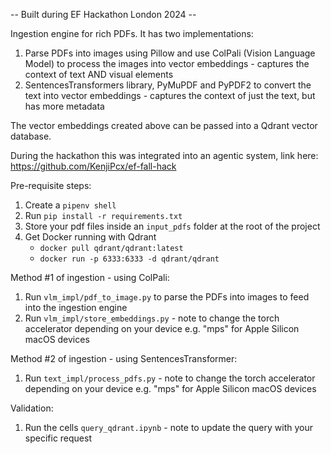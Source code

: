 -- Built during EF Hackathon London 2024 --

Ingestion engine for rich PDFs. It has two implementations:
1. Parse PDFs into images using Pillow and use ColPali (Vision Language Model) to process the images into vector embeddings - captures the context of text AND visual elements
2. SentencesTransformers library, PyMuPDF and PyPDF2 to convert the text into vector embeddings - captures the context of just the text, but has more metadata

The vector embeddings created above can be passed into a Qdrant vector database. 

During the hackathon this was integrated into an agentic system, link here: https://github.com/KenjiPcx/ef-fall-hack

Pre-requisite steps:
1. Create a `pipenv shell`
2. Run `pip install -r requirements.txt`
3. Store your pdf files inside an `input_pdfs` folder at the root of the project
4. Get Docker running with Qdrant
    - `docker pull qdrant/qdrant:latest`
    - `docker run -p 6333:6333 -d qdrant/qdrant`

Method #1 of ingestion - using ColPali:
1. Run `vlm_impl/pdf_to_image.py` to parse the PDFs into images to feed into the ingestion engine
2. Run `vlm_impl/store_embeddings.py` - note to change the torch accelerator depending on your device e.g. "mps" for Apple Silicon macOS devices

Method #2 of ingestion - using SentencesTransformer:
1. Run `text_impl/process_pdfs.py` - note to change the torch accelerator depending on your device e.g. "mps" for Apple Silicon macOS devices

Validation:
1. Run the cells `query_qdrant.ipynb` - note to update the query with your specific request
